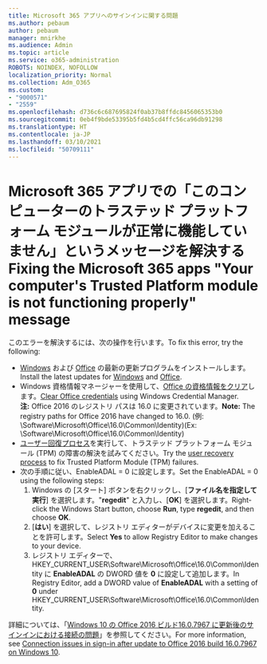 ```yaml
---
title: Microsoft 365 アプリへのサインインに関する問題
ms.author: pebaum
author: pebaum
manager: mnirkhe
ms.audience: Admin
ms.topic: article
ms.service: o365-administration
ROBOTS: NOINDEX, NOFOLLOW
localization_priority: Normal
ms.collection: Adm_O365
ms.custom:
- "9000571"
- "2559"
ms.openlocfilehash: d736c6c687695824f0ab37b8ffdc8456065353b0
ms.sourcegitcommit: 0eb4f9bde53395b5fd4b5cd4ffc56ca96db91298
ms.translationtype: HT
ms.contentlocale: ja-JP
ms.lasthandoff: 03/10/2021
ms.locfileid: "50709111"
---
```

# <a name="fixing-the-microsoft-365-apps-your-computers-trusted-platform-module-is-not-functioning-properly-message"></a><span data-ttu-id="d63ec-102">Microsoft 365 アプリでの「このコンピューターのトラステッド プラットフォーム モジュールが正常に機能していません」というメッセージを解決する</span><span class="sxs-lookup"><span data-stu-id="d63ec-102">Fixing the Microsoft 365 apps "Your computer's Trusted Platform module is not functioning properly" message</span></span>

<span data-ttu-id="d63ec-103">このエラーを解決するには、次の操作を行います。</span><span class="sxs-lookup"><span data-stu-id="d63ec-103">To fix this error, try the following:</span></span>

- <span data-ttu-id="d63ec-104">[Windows](https://support.microsoft.com/help/4027667/windows-10-update) および [Office](https://support.office.com/article/update-office-and-your-computer-with-microsoft-update-2ab296f3-7f03-43a2-8e50-46de917611c5) の最新の更新プログラムをインストールします。</span><span class="sxs-lookup"><span data-stu-id="d63ec-104">Install the latest updates for [Windows](https://support.microsoft.com/help/4027667/windows-10-update) and [Office](https://support.office.com/article/update-office-and-your-computer-with-microsoft-update-2ab296f3-7f03-43a2-8e50-46de917611c5).</span></span>
- <span data-ttu-id="d63ec-105">Windows 資格情報マネージャーを使用して、[Office の資格情報をクリア](https://docs.microsoft.com/office/troubleshoot/office-suite-issues/another-account-already-signed-in#step-4-clear-cached-credentials-on-the-computer)します。</span><span class="sxs-lookup"><span data-stu-id="d63ec-105">[Clear Office credentials](https://docs.microsoft.com/office/troubleshoot/office-suite-issues/another-account-already-signed-in#step-4-clear-cached-credentials-on-the-computer) using Windows Credential Manager.</span></span><br/>
    <span data-ttu-id="d63ec-106">**注:** Office 2016 のレジストリ パスは 16.0 に変更されています。</span><span class="sxs-lookup"><span data-stu-id="d63ec-106">**Note:** The registry paths for Office 2016 have changed to 16.0.</span></span> <span data-ttu-id="d63ec-107">(例: \Software\Microsoft\Office\16.0\Common\Identity\)</span><span class="sxs-lookup"><span data-stu-id="d63ec-107">(Ex: \Software\Microsoft\Office\16.0\Common\Identity\)</span></span>
- <span data-ttu-id="d63ec-108">[ユーザー回復プロセス](https://docs.microsoft.com/office365/troubleshoot/administration/connection-issue-when-sign-in-office-2016#symptom-2)を実行して、トラステッド プラットフォーム モジュール (TPM) の障害の解決を試みてください。</span><span class="sxs-lookup"><span data-stu-id="d63ec-108">Try the [user recovery process](https://docs.microsoft.com/office365/troubleshoot/administration/connection-issue-when-sign-in-office-2016#symptom-2) to fix Trusted Platform Module (TPM) failures.</span></span>
- <span data-ttu-id="d63ec-109">次の手順に従い、EnableADAL = 0 に設定します。</span><span class="sxs-lookup"><span data-stu-id="d63ec-109">Set the EnableADAL = 0 using the following steps:</span></span>  
    1. <span data-ttu-id="d63ec-110">Windows の [スタート] ボタンを右クリックし、[**ファイル名を指定して実行**] を選択します。"**regedit**" と入力し、[**OK**] を選択します。</span><span class="sxs-lookup"><span data-stu-id="d63ec-110">Right-click the Windows Start button, choose **Run**, type **regedit**, and then choose **OK**.</span></span>
    2. <span data-ttu-id="d63ec-111">[**はい**] を選択して、レジストリ エディターがデバイスに変更を加えることを許可します。</span><span class="sxs-lookup"><span data-stu-id="d63ec-111">Select **Yes** to allow Registry Editor to make changes to your device.</span></span>
    3. <span data-ttu-id="d63ec-112">レジストリ エディターで、HKEY_CURRENT_USER\Software\Microsoft\Office\16.0\Common\Identity に **EnableADAL** の DWORD 値を **0** に設定して追加します。</span><span class="sxs-lookup"><span data-stu-id="d63ec-112">In Registry Editor, add a DWORD value of **EnableADAL** with a setting of **0** under HKEY_CURRENT_USER\Software\Microsoft\Office\16.0\Common\Identity.</span></span>

<span data-ttu-id="d63ec-113">詳細については、「[Windows 10 の Office 2016 ビルド16.0.7967 に更新後のサインインにおける接続の問題](https://docs.microsoft.com/office365/troubleshoot/administration/connection-issue-when-sign-in-office-2016)」を参照してください。</span><span class="sxs-lookup"><span data-stu-id="d63ec-113">For more information, see [Connection issues in sign-in after update to Office 2016 build 16.0.7967 on Windows 10](https://docs.microsoft.com/office365/troubleshoot/administration/connection-issue-when-sign-in-office-2016).</span></span>